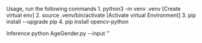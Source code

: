Usage, run the following commands
    1. python3 -m venv .venv [Create virtual env]
    2. source .venv/bin/activate [Activate virtual Environment]
    3. pip install --upgrade pip
    4. pip install opencv-python

Inference
    python AgeGender.py --input '<path to the image>'
